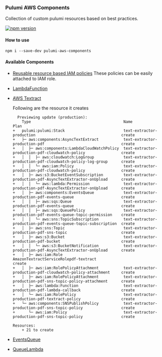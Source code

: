 ### Pulumi AWS Components

Collection of custom pulumi resources based on best practices.

[![npm version](https://badge.fury.io/js/pulumi-aws-components.svg)](https://www.npmjs.com/pulumi-aws-components)

#### How to use

```
npm i --save-dev pulumi-aws-components
```

#### Available Components

- [Reusable resource based IAM policies](src/components/policies)
  These policies can be easily attached to IAM role.

- [LambdaFunction](src/components/LambdaFunction.ts)
- [AWS Textract](src/components/AsyncTextExtract.ts)

  Following are the resource it creates

  ```
    Previewing update (production):
      Type                                         Name                                                           Plan
  +   pulumi:pulumi:Stack                          text-extractor-production                                      create
  +   ├─ aws:components:AsyncTextExtract           text-extractor-production-pdf                                  create
  +   │  ├─ aws:components:LambdaCloudWatchPolicy  text-extractor-production-pdf-cloudwatch-policy                create
  +   │  │  ├─ aws:cloudwatch:LogGroup             text-extractor-production-pdf-cloudwatch-policy-log-group      create
  +   │  │  └─ aws:iam:Policy                      text-extractor-production-pdf-cloudwatch-policy                create
  +   │  ├─ aws:s3:BucketEventSubscription         text-extractor-production-pdf-AsyncTextExtractor-onUpload      create
  +   │  │  └─ aws:lambda:Permission               text-extractor-production-pdf-AsyncTextExtractor-onUpload      create
  +   │  ├─ aws:components:EventsQueue             text-extractor-production-pdf-events-queue                     create
  +   │  │  ├─ aws:sqs:Queue                       text-extractor-production-pdf-events-queue                     create
  +   │  │  ├─ aws:sqs:QueuePolicy                 text-extractor-production-pdf-events-queue-topic-permission    create
  +   │  │  └─ aws:sns:TopicSubscription           text-extractor-production-pdf-events-queue-topic-subscription  create
  +   │  ├─ aws:sns:Topic                          text-extractor-production-pdf-sns-topic                        create
  +   │  ├─ aws:s3:Bucket                          text-extractor-production-pdf-bucket                           create
  +   │  │  └─ aws:s3:BucketNotification           text-extractor-production-pdf-AsyncTextExtractor-onUpload      create
  +   │  ├─ aws:iam:Role                           AmazonTextractServiceRolepdf-textract                          create
  +   │  ├─ aws:iam:RolePolicyAttachment           text-extractor-production-pdf-cloudwatch-policy-attachment     create
  +   │  ├─ aws:iam:RolePolicyAttachment           text-extractor-production-pdf-sns-topic-policy-attachment      create
  +   │  ├─ aws:lambda:Function                    text-extractor-production-pdf-lambda-callback                  create
  +   │  └─ aws:iam:RolePolicy                     text-extractor-production-pdf-textract-policy                  create
  +   └─ aws:components:SNSPublishPolicy           text-extractor-production-pdf-sns-topic-policy                 create
  +      └─ aws:iam:Policy                         text-extractor-production-pdf-sns-topic-policy                 create

  Resources:
      + 21 to create
  ```

- [EventsQueue](src/components/EventsQueue.ts)
- [QueueLambda](src/components/QueueLambda.ts)
